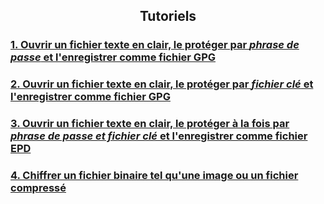 <style type="text/css">
h2
{
    text-align: center;
}
</style>
## Tutoriels

### [1. Ouvrir un fichier texte en clair, le protéger par *phrase de passe* et l'enregistrer comme fichier GPG](open_plain_text_protect_with_passphrase/passphrase_protection.htm)

### [2. Ouvrir un fichier texte en clair, le protéger par *fichier clé* et l'enregistrer comme fichier GPG](open_plain_text_protect_with_key_file/key_file_protection.htm)

### [3. Ouvrir un fichier texte en clair, le protéger à la fois par *phrase de passe et fichier clé* et l'enregistrer comme fichier EPD](open_plain_text_protect_with_key_and_passphrase/double_protection.htm)

### [4. Chiffrer un fichier binaire tel qu'une image ou un fichier compressé](encrypt_binary_file/binary_file.htm)